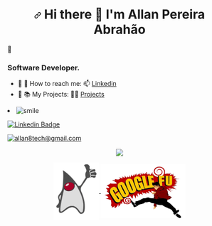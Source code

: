 <h1 align="center"><a id="user-content---hi-there--im-allan-" class="anchor" aria-hidden="true" href="#--hi-there--im-allan-"><svg class="octicon octicon-link" viewBox="0 0 16 16" version="1.1" width="16" height="16" aria-hidden="true"><path fill-rule="evenodd" d="M7.775 3.275a.75.75 0 001.06 1.06l1.25-1.25a2 2 0 112.83 2.83l-2.5 2.5a2 2 0 01-2.83 0 .75.75 0 00-1.06 1.06 3.5 3.5 0 004.95 0l2.5-2.5a3.5 3.5 0 00-4.95-4.95l-1.25 1.25zm-4.69 9.64a2 2 0 010-2.83l2.5-2.5a2 2 0 012.83 0 .75.75 0 001.06-1.06 3.5 3.5 0 00-4.95 0l-2.5 2.5a3.5 3.5 0 004.95 4.95l1.25-1.25a.75.75 0 00-1.06-1.06l-1.25 1.25a2 2 0 01-2.83 0z"></path></svg></a>
  Hi there <g-emoji class="g-emoji" alias="wave" fallback-src="https://github.githubassets.com/images/icons/emoji/unicode/1f44b.png">👋</g-emoji> I'm Allan Pereira Abrahão
</h1> 👋

### Software Developer.


- 🌱  💬 How to reach me: 📫  [Linkedin](https://www.linkedin.com/in/all-an/) 
- 🌱  📚 My Projects: 🧑‍💻 [Projects](https://github.com/all-an?tab=projects)


<li><g-emoji class="g-emoji" alias="smile" fallback-src="https://github.githubassets.com/images/icons/emoji/unicode/1f604.png"><img class="emoji" alt="smile" height="20" width="20" src="https://github.githubassets.com/images/icons/emoji/unicode/1f604.png"></g-emoji></li>

<a href="https://www.linkedin.com/in/all-an/" rel="nofollow"><img src="https://img.shields.io/badge/LinkedIn-0077B5?style=for-the-badge&logo=linkedin&logoColor=white" alt="Linkedin Badge" data-canonical-src="https://img.shields.io/badge/-Allan-blue?style=flat-square&amp;logo=Linkedin&amp;logoColor=white&amp;link=https://www.linkedin.com/in/all-an/%C3%A3o-7b72b5202/" style="max-width: 100%;"></a>

[![allan8tech@gmail.com](https://img.shields.io/badge/-allan8tech@gmail.com-c14438?style=flat-square&logo=Gmail&logoColor=white&link=mailto:allan8tech@gmail.com)](mailto:allan8tech@gmail.com)

<p align="center">
  <a href="https://github.com/anuraghazra/github-readme-stats">
  <img align="center" src="https://github-readme-stats.vercel.app/api?username=all-an&theme=dark&repo=github-readme-stats" />
</a>
</p>

<p align="center">
  <a href="https://www.linkedin.com/in/all-an/">
  <img align="center" height="130" width="102" src="/duke.png" />
  <img align="center" height="122" width="190" src="/google_fu1.png" />
</a>
</p>






